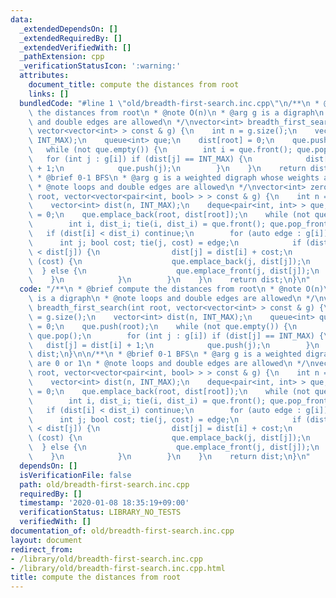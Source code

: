 ```yaml
---
data:
  _extendedDependsOn: []
  _extendedRequiredBy: []
  _extendedVerifiedWith: []
  _pathExtension: cpp
  _verificationStatusIcon: ':warning:'
  attributes:
    document_title: compute the distances from root
    links: []
  bundledCode: "#line 1 \"old/breadth-first-search.inc.cpp\"\n/**\n * @brief compute\
    \ the distances from root\n * @note O(n)\n * @arg g is a digraph\n * @note loops\
    \ and double edges are allowed\n */\nvector<int> breadth_first_search(int root,\
    \ vector<vector<int> > const & g) {\n    int n = g.size();\n    vector<int> dist(n,\
    \ INT_MAX);\n    queue<int> que;\n    dist[root] = 0;\n    que.push(root);\n \
    \   while (not que.empty()) {\n        int i = que.front(); que.pop();\n     \
    \   for (int j : g[i]) if (dist[j] == INT_MAX) {\n            dist[j] = dist[i]\
    \ + 1;\n            que.push(j);\n        }\n    }\n    return dist;\n}\n\n/**\n\
    \ * @brief 0-1 BFS\n * @arg g is a weighted digraph whose weights are 0 or 1\n\
    \ * @note loops and double edges are allowed\n */\nvector<int> zero_one_breadth_first_search(int\
    \ root, vector<vector<pair<int, bool> > > const & g) {\n    int n = g.size();\n\
    \    vector<int> dist(n, INT_MAX);\n    deque<pair<int, int> > que;\n    dist[root]\
    \ = 0;\n    que.emplace_back(root, dist[root]);\n    while (not que.empty()) {\n\
    \        int i, dist_i; tie(i, dist_i) = que.front(); que.pop_front();\n     \
    \   if (dist[i] < dist_i) continue;\n        for (auto edge : g[i]) {\n      \
    \      int j; bool cost; tie(j, cost) = edge;\n            if (dist[i] + cost\
    \ < dist[j]) {\n                dist[j] = dist[i] + cost;\n                if\
    \ (cost) {\n                    que.emplace_back(j, dist[j]);\n              \
    \  } else {\n                    que.emplace_front(j, dist[j]);\n            \
    \    }\n            }\n        }\n    }\n    return dist;\n}\n"
  code: "/**\n * @brief compute the distances from root\n * @note O(n)\n * @arg g\
    \ is a digraph\n * @note loops and double edges are allowed\n */\nvector<int>\
    \ breadth_first_search(int root, vector<vector<int> > const & g) {\n    int n\
    \ = g.size();\n    vector<int> dist(n, INT_MAX);\n    queue<int> que;\n    dist[root]\
    \ = 0;\n    que.push(root);\n    while (not que.empty()) {\n        int i = que.front();\
    \ que.pop();\n        for (int j : g[i]) if (dist[j] == INT_MAX) {\n         \
    \   dist[j] = dist[i] + 1;\n            que.push(j);\n        }\n    }\n    return\
    \ dist;\n}\n\n/**\n * @brief 0-1 BFS\n * @arg g is a weighted digraph whose weights\
    \ are 0 or 1\n * @note loops and double edges are allowed\n */\nvector<int> zero_one_breadth_first_search(int\
    \ root, vector<vector<pair<int, bool> > > const & g) {\n    int n = g.size();\n\
    \    vector<int> dist(n, INT_MAX);\n    deque<pair<int, int> > que;\n    dist[root]\
    \ = 0;\n    que.emplace_back(root, dist[root]);\n    while (not que.empty()) {\n\
    \        int i, dist_i; tie(i, dist_i) = que.front(); que.pop_front();\n     \
    \   if (dist[i] < dist_i) continue;\n        for (auto edge : g[i]) {\n      \
    \      int j; bool cost; tie(j, cost) = edge;\n            if (dist[i] + cost\
    \ < dist[j]) {\n                dist[j] = dist[i] + cost;\n                if\
    \ (cost) {\n                    que.emplace_back(j, dist[j]);\n              \
    \  } else {\n                    que.emplace_front(j, dist[j]);\n            \
    \    }\n            }\n        }\n    }\n    return dist;\n}\n"
  dependsOn: []
  isVerificationFile: false
  path: old/breadth-first-search.inc.cpp
  requiredBy: []
  timestamp: '2020-01-08 18:35:19+09:00'
  verificationStatus: LIBRARY_NO_TESTS
  verifiedWith: []
documentation_of: old/breadth-first-search.inc.cpp
layout: document
redirect_from:
- /library/old/breadth-first-search.inc.cpp
- /library/old/breadth-first-search.inc.cpp.html
title: compute the distances from root
---
```

